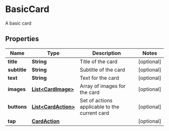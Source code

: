 

# BasicCard

A basic card

## Properties

| Name | Type | Description | Notes |
|------------ | ------------- | ------------- | -------------|
|**title** | **String** | Title of the card |  [optional] |
|**subtitle** | **String** | Subtitle of the card |  [optional] |
|**text** | **String** | Text for the card |  [optional] |
|**images** | [**List&lt;CardImage&gt;**](CardImage.md) | Array of images for the card |  [optional] |
|**buttons** | [**List&lt;CardAction&gt;**](CardAction.md) | Set of actions applicable to the current card |  [optional] |
|**tap** | [**CardAction**](CardAction.md) |  |  [optional] |



